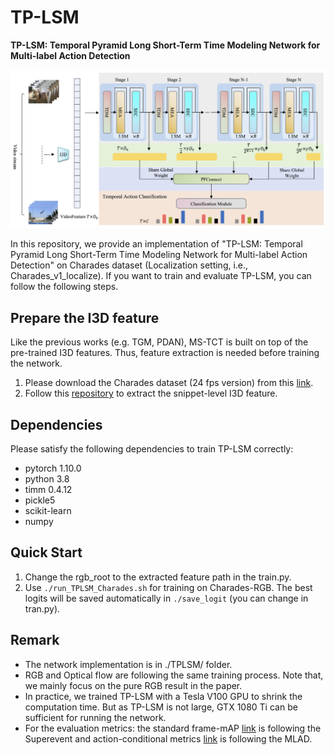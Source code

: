 # TP-LSM
**TP-LSM: Temporal Pyramid Long Short-Term Time Modeling Network for Multi-label Action Detection**

![model](https://github.com/Yoona6371/TP-LSM/blob/main/model2.jpg)

In this repository, we provide an implementation of "TP-LSM: Temporal Pyramid Long Short-Term Time Modeling Network for Multi-label Action Detection" on Charades dataset (Localization setting, i.e., Charades_v1_localize). If you want to train and evaluate TP-LSM, you can follow the following steps.

## Prepare the I3D feature
Like the previous works (e.g. TGM, PDAN), MS-TCT is built on top of the pre-trained I3D features. Thus, feature extraction is needed before training the network.

1. Please download the Charades dataset (24 fps version) from this [link](https://prior.allenai.org/projects/charades).
2. Follow this [repository](https://github.com/piergiaj/pytorch-i3d) to extract the snippet-level I3D feature.

## Dependencies
Please satisfy the following dependencies to train TP-LSM correctly:

+ pytorch 1.10.0
+ python 3.8
+ timm 0.4.12
+ pickle5
+ scikit-learn
+ numpy

## Quick Start
1. Change the rgb_root to the extracted feature path in the train.py.
2. Use `./run_TPLSM_Charades.sh` for training on Charades-RGB. The best logits will be saved automatically in `./save_logit` (you can change in tran.py).

## Remark
+ The network implementation is in ./TPLSM/ folder.
+ RGB and Optical flow are following the same training process. Note that, we mainly focus on the pure RGB result in the paper.
+ In practice, we trained TP-LSM with a Tesla V100 GPU to shrink the computation time. But as TP-LSM is not large, GTX 1080 Ti can be sufficient for running the network.
+ For the evaluation metrics: the standard frame-mAP [link](https://github.com/piergiaj/super-events-cvpr18/blob/master/apmeter.py) is following the Superevent and action-conditional metrics [link](https://github.com/ptirupat/MLAD/blob/main/src/cooccur_metric.py) is following the MLAD.

